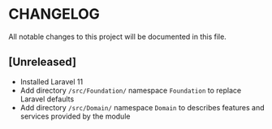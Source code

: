 # CHANGELOG

All notable changes to this project will be documented in this file.

## [Unreleased]
- Installed Laravel 11
- Add directory `/src/Foundation/` namespace `Foundation` to replace Laravel defaults
- Add directory `/src/Domain/` namespace `Domain` to describes features and services provided by the module
